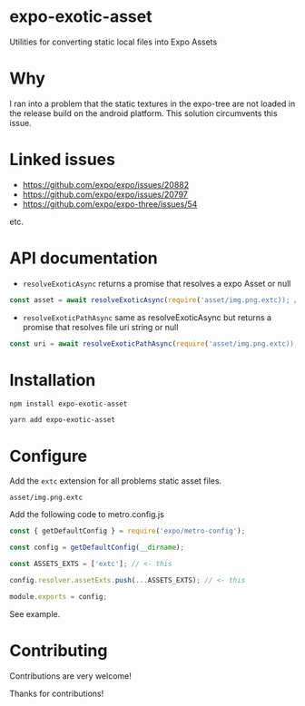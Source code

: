 # expo-exotic-asset

Utilities for converting static local files into Expo Assets

# Why

I ran into a problem that the static textures in the expo-tree are not loaded in the release build on the android platform. This solution circumvents this issue.

# Linked issues

- https://github.com/expo/expo/issues/20882
- https://github.com/expo/expo/issues/20797
- https://github.com/expo/expo-three/issues/54

etc.

# API documentation

* `resolveExoticAsync` returns a promise that resolves a expo Asset or null

```ts
const asset = await resolveExoticAsync(require('asset/img.png.extc)); // Asset or null
```

* `resolveExoticPathAsync` same as resolveExoticAsync but returns a promise that resolves file uri string or null

```ts
const uri = await resolveExoticPathAsync(require('asset/img.png.extc)); // string or null
```

# Installation

```
npm install expo-exotic-asset
```

```
yarn add expo-exotic-asset
```

# Configure

Add the `extc` extension for all problems static asset files.

```asset/img.png.extc```

Add the following code to metro.config.js

```js
const { getDefaultConfig } = require('expo/metro-config');

const config = getDefaultConfig(__dirname);

const ASSETS_EXTS = ['extc']; // <- this

config.resolver.assetExts.push(...ASSETS_EXTS); // <- this

module.exports = config;
```

See example.

# Contributing

Contributions are very welcome!

Thanks for contributions!
